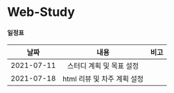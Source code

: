 # Web-Study

#### 일정표
|날짜|내용|비고|
|:---:|:---:|:---:|
|2021-07-11|스터디 계획 및 목표 설정||
|2021-07-18|html 리뷰 및 차주 계획 설정||
